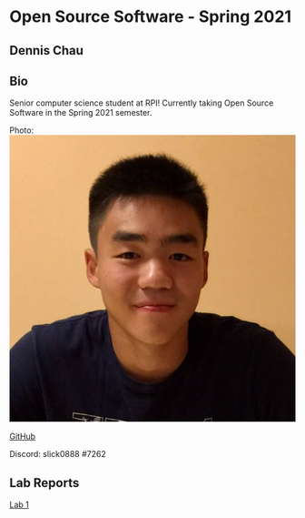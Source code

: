 # Open Source Software - Spring 2021
## Dennis Chau

## Bio
Senior computer science student at RPI! Currently taking Open Source Software in the Spring 2021 semester.

Photo:
![Headshot](./headshot.jpg)

[GitHub](https://github.com/dchau2017)

Discord: slick0888 #7262

## Lab Reports
[Lab 1](labs/lab-01/lab01.md)